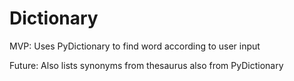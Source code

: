 # Dictionary

MVP:
Uses PyDictionary to find word according to user input

Future:
Also lists synonyms from thesaurus also from PyDictionary